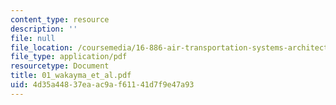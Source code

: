 ```yaml
---
content_type: resource
description: ''
file: null
file_location: /coursemedia/16-886-air-transportation-systems-architecting-spring-2004/4d35a44837eaac9af61141d7f9e47a93_01_wakayma_et_al.pdf
file_type: application/pdf
resourcetype: Document
title: 01_wakayma_et_al.pdf
uid: 4d35a448-37ea-ac9a-f611-41d7f9e47a93
---
```

